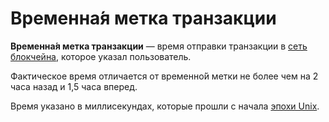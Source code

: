 # Временна́я метка транзакции

**Временна́я метка транзакции** — время отправки транзакции в [сеть блокчейна](/blockchain/blockchain-network.md), которое указал пользователь.

Фактическое время отличается от временно́й метки не более чем на 2 часа назад и 1,5 часа вперед.

Время указано в миллисекундах, которые прошли с начала [эпохи Unix](https://ru.wikipedia.org/wiki/Unix-время).

